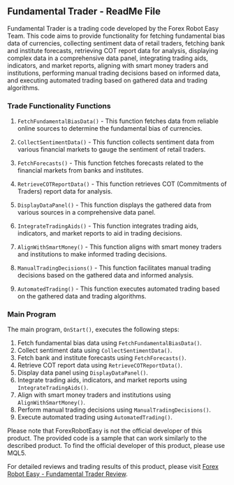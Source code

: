 ## Fundamental Trader - ReadMe File

Fundamental Trader is a trading code developed by the Forex Robot Easy Team. This code aims to provide functionality for fetching fundamental bias data of currencies, collecting sentiment data of retail traders, fetching bank and institute forecasts, retrieving COT report data for analysis, displaying complex data in a comprehensive data panel, integrating trading aids, indicators, and market reports, aligning with smart money traders and institutions, performing manual trading decisions based on informed data, and executing automated trading based on gathered data and trading algorithms.

### Trade Functionality Functions

1. `FetchFundamentalBiasData()` - This function fetches data from reliable online sources to determine the fundamental bias of currencies.

2. `CollectSentimentData()` - This function collects sentiment data from various financial markets to gauge the sentiment of retail traders.

3. `FetchForecasts()` - This function fetches forecasts related to the financial markets from banks and institutes.

4. `RetrieveCOTReportData()` - This function retrieves COT (Commitments of Traders) report data for analysis.

5. `DisplayDataPanel()` - This function displays the gathered data from various sources in a comprehensive data panel.

6. `IntegrateTradingAids()` - This function integrates trading aids, indicators, and market reports to aid in trading decisions.

7. `AlignWithSmartMoney()` - This function aligns with smart money traders and institutions to make informed trading decisions.

8. `ManualTradingDecisions()` - This function facilitates manual trading decisions based on the gathered data and informed analysis.

9. `AutomatedTrading()` - This function executes automated trading based on the gathered data and trading algorithms.

### Main Program

The main program, `OnStart()`, executes the following steps:

1. Fetch fundamental bias data using `FetchFundamentalBiasData()`.
2. Collect sentiment data using `CollectSentimentData()`.
3. Fetch bank and institute forecasts using `FetchForecasts()`.
4. Retrieve COT report data using `RetrieveCOTReportData()`.
5. Display data panel using `DisplayDataPanel()`.
6. Integrate trading aids, indicators, and market reports using `IntegrateTradingAids()`.
7. Align with smart money traders and institutions using `AlignWithSmartMoney()`.
8. Perform manual trading decisions using `ManualTradingDecisions()`.
9. Execute automated trading using `AutomatedTrading()`.

Please note that ForexRobotEasy is not the official developer of this product. The provided code is a sample that can work similarly to the described product. To find the official developer of this product, please use MQL5.

For detailed reviews and trading results of this product, please visit [Forex Robot Easy - Fundamental Trader Review](https://forexroboteasy.com/forex-robot-review/fundamental-trader-review-download-and-discover-real-results-with-ziwox-software/).
